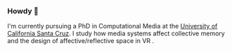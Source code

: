 ### Howdy 👋

I'm currently pursuing a PhD in Computational Media at the [University of California Santa Cruz](https://engineering.ucsc.edu/departments/computational-media/).  I study how media systems affect collective memory and the design of affective/reflective space in VR .
